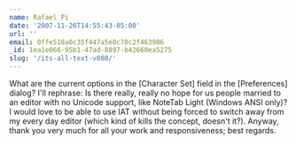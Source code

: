 ```yaml
---
name: Rafael Pi
date: '2007-11-26T14:55:43-05:00'
url: ''
email: 0ffe518a0c35f447a5e0c78c2f463986
_id: 1ea1e066-95b1-47ad-8897-b42660ea5275
slug: '/its-all-text-v080/'
---
```


What are the current options in the [Character Set] field in the [Preferences]
dialog? I'll rephrase: Is there really, really no hope for us people married
to an editor with no Unicode support, like NoteTab Light (Windows ANSI only)?
I would love to be able to use IAT without being forced to switch away from my
every day editor (which kind of kills the concept, doesn't it?). Anyway, thank
you very much for all your work and responsiveness; best regards.
